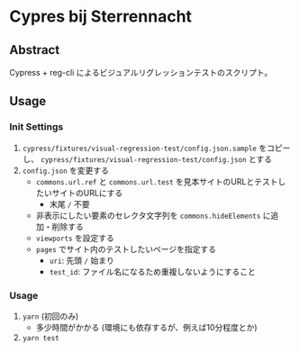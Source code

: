 # Cypres bij Sterrennacht

## Abstract

Cypress + reg-cli によるビジュアルリグレッションテストのスクリプト。

## Usage

### Init Settings

1. `cypress/fixtures/visual-regression-test/config.json.sample` をコピーし、 `cypress/fixtures/visual-regression-test/config.json` とする
2. `config.json` を変更する
    - `commons.url.ref` と `commons.url.test` を見本サイトのURLとテストしたいサイトのURLにする
        - 末尾 `/` 不要
    - 非表示にしたい要素のセレクタ文字列を `commons.hideElements` に追加・削除する
    - `viewports` を設定する
    - `pages` でサイト内のテストしたいページを指定する
        - `uri`: 先頭 `/` 始まり
        - `test_id`: ファイル名になるため重複しないようにすること

### Usage

1. `yarn` (初回のみ)
    - 多少時間がかかる (環境にも依存するが、例えば10分程度とか)
2. `yarn test`
